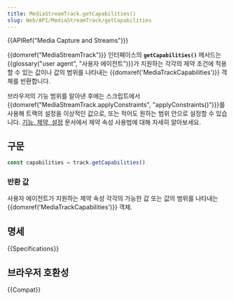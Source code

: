 ```yaml
---
title: MediaStreamTrack.getCapabilities()
slug: Web/API/MediaStreamTrack/getCapabilities
---
```


{{APIRef("Media Capture and Streams")}}

{{domxref("MediaStreamTrack")}} 인터페이스의 **`getCapabilities()`** 메서드는 {{glossary("user agent", "사용자 에이전트")}}가 지원하는 각각의 제약 조건에 적용할 수 있는 값이나 값의 범위를 나타내는 {{domxref('MediaTrackCapabilities')}} 객체를 반환합니다.

브라우저의 기능 범위를 알아낸 후에는 스크립트에서 {{domxref("MediaStreamTrack.applyConstraints", "applyConstraints()")}}를 사용해 트랙의 설정을 이상적인 값으로, 또는 적어도 원하는 범위 안으로 설정할 수 있습니다. [기능, 제약, 설정](/ko/docs/Web/API/Media_Streams_API/Constraints) 문서에서 제약 속성 사용법에 대해 자세히 알아보세요.

## 구문

```js
const capabilities = track.getCapabilities()
```

### 반환 값

사용자 에이전트가 지원하는 제약 속성 각각의 가능한 값 또는 값의 범위를 나타내는 {{domxref('MediaTrackCapabilities')}} 객체.

## 명세

{{Specifications}}

## 브라우저 호환성

{{Compat}}
